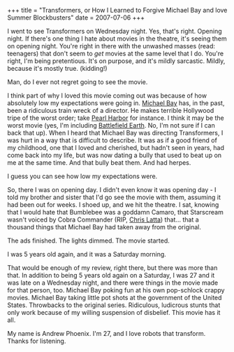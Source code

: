 +++
title = "Transformers, or How I Learned to Forgive Michael Bay and love Summer Blockbusters"
date = 2007-07-06
+++

I went to see Transformers on Wednesday night. Yes, that's right. Opening night. If there's one thing I hate about movies in the theatre, it's seeing them on opening night. You're right in there with the unwashed masses (read: teenagers) that don't seem to _get_ movies at the same level that I do. You're right, I'm being pretentious. It's on purpose, and it's mildly sarcastic. Mildly, because it's mostly true. (kidding!)

Man, do I ever not regret going to see the movie.

I think part of why I loved this movie coming out was because of how absolutely low my expectations were going in. [Michael Bay](http://imdb.com/name/nm0000881/) has, in the past, been a ridiculous train wreck of a director. He makes terrible Hollywood tripe of the worst order; take [Pearl Harbor](http://imdb.com/title/tt0213149/) for instance. I think it may be the worst movie (yes, I'm including [Battlefield Earth](http://imdb.com/title/tt0185183/). No, I'm not sure if I can back that up). When I heard that Michael Bay was directing Transformers, I was hurt in a way that is difficult to describe. It was as if a good friend of my childhood, one that I loved and cherished, but hadn't seen in years, had come back into my life, but was now dating a bully that used to beat up on me at the same time. And that bully beat them. And had herpes.

I guess you can see how low my expectations were.

So, there I was on opening day. I didn't even know it was opening day - I told my brother and sister that I'd go see the movie with them, assuming it had been out for weeks. I shoed up, and we hit the theatre. I sat, knowing that I would hate that Bumblebee was a goddamn Camaro, that Starscream wasn't voiced by Cobra Commander (RIP, [Chris Latta](http://imdb.com/name/nm0490383/)) that... that a thousand things that Michael Bay had taken away from the original.

The ads finished. The lights dimmed. The movie started.

I was 5 years old again, and it was a Saturday morning.

That would be enough of my review, right there, but there was more than that. In addition to being 5 years old again on a Saturday, I was 27 and it was late on a Wednesday night, and there were things in the movie made for that person, too. Michael Bay poking fun at his own pop-schlock crappy movies. Michael Bay taking little pot shots at the government of the United States. Throwbacks to the original series. Ridiculous, ludicrous stunts that only work because of my willing suspension of disbelief. This movie has it all.

My name is Andrew Phoenix. I'm 27, and I love robots that transform. Thanks for listening.
